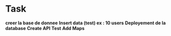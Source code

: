 # Task

**creer la base de donnee**
**Insert data (test) ex : 10 users**
**Deployement de la database**
**Create API**
**Test**
**Add Maps**
